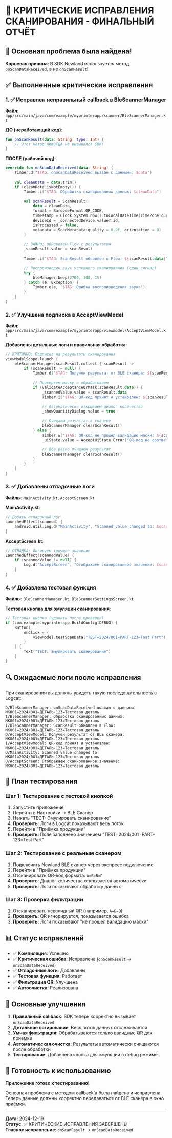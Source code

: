 # 🔧 КРИТИЧЕСКИЕ ИСПРАВЛЕНИЯ СКАНИРОВАНИЯ - ФИНАЛЬНЫЙ ОТЧЁТ

## 🎯 Основная проблема была найдена!

**Корневая причина**: В SDK Newland используется метод `onScanDataReceived`, а не `onScanResult`!

## ✅ Выполненные критические исправления

### 1. ✅ Исправлен неправильный callback в BleScannerManager
**Файл**: `app/src/main/java/com/example/myprinterapp/scanner/BleScannerManager.kt`

**ДО (неработающий код)**:
```kotlin
fun onScanResult(data: String, type: Int) {
    // Этот метод НИКОГДА не вызывался SDK!
}
```

**ПОСЛЕ (рабочий код)**:
```kotlin
override fun onScanDataReceived(data: String) {
    Timber.d("$TAG: onScanDataReceived вызван с данными: $data")
    
    val cleanData = data.trim()
    if (cleanData.isNotEmpty()) {
        Timber.i("$TAG: Обработка сканированных данных: $cleanData")
        
        val scanResult = ScanResult(
            data = cleanData,
            format = BarcodeFormat.QR_CODE,
            timestamp = Clock.System.now().toLocalDateTime(TimeZone.currentSystemDefault()),
            deviceId = _connectedDevice.value?.id,
            isProcessed = false,
            metadata = ScanMetadata(quality = 0.9f, orientation = 0)
        )
        
        // ВАЖНО: Обновляем Flow с результатом
        _scanResult.value = scanResult
        
        Timber.i("$TAG: ScanResult обновлен в Flow: ${scanResult.data}")
        
        // Воспроизводим звук успешного сканирования (один сигнал)
        try {
            bleManager.beep(2700, 100, 15)
        } catch (e: Exception) {
            Timber.e(e, "$TAG: Ошибка воспроизведения звука")
        }
    }
}
```

### 2. ✅ Улучшена подписка в AcceptViewModel
**Файл**: `app/src/main/java/com/example/myprinterapp/viewmodel/AcceptViewModel.kt`

**Добавлены детальные логи и правильная обработка**:
```kotlin
// КРИТИЧНО: Подписка на результаты сканирования
viewModelScope.launch {
    bleScannerManager.scanResult.collect { scanResult ->
        if (scanResult != null) {
            Timber.d("$TAG: Получен результат от BLE сканера: ${scanResult.data}")
            
            // Проверяем маску и обрабатываем
            if (validateAcceptanceQrMask(scanResult.data)) {
                _scannedValue.value = scanResult.data
                Timber.i("$TAG: QR-код принят и установлен: ${scanResult.data}")
                
                // Автоматически открываем диалог количества
                _showQuantityDialog.value = true
                
                // Очищаем результат в сканере
                bleScannerManager.clearScanResult()
            } else {
                Timber.w("$TAG: QR-код не прошел валидацию маски: ${scanResult.data}")
                _uiState.value = AcceptUiState.Error("QR-код не соответствует формату приемки")
                
                // Все равно очищаем результат
                bleScannerManager.clearScanResult()
            }
        }
    }
}
```

### 3. ✅ Добавлены отладочные логи
**Файлы**: `MainActivity.kt`, `AcceptScreen.kt`

**MainActivity.kt**:
```kotlin
// Добавь отладочный лог
LaunchedEffect(scanned) {
    android.util.Log.d("MainActivity", "Scanned value changed to: $scanned")
}
```

**AcceptScreen.kt**:
```kotlin
// ОТЛАДКА: Логируем текущее значение
LaunchedEffect(scannedValue) {
    if (scannedValue != null) {
        Log.d("AcceptScreen", "Отображаем сканированное значение: $scannedValue")
    }
}
```

### 4. ✅ Добавлена тестовая функция
**Файлы**: `BleScannerManager.kt`, `BleScannerSettingsScreen.kt`

**Тестовая кнопка для эмуляции сканирования**:
```kotlin
// Тестовая кнопка (удалить после проверки)
if (com.example.myprinterapp.BuildConfig.DEBUG) {
    Button(
        onClick = {
            viewModel.testScanData("TEST=2024/001=PART-123=Test Part")
        }
    ) {
        Text("ТЕСТ: Эмулировать сканирование")
    }
}
```

## 🔍 Ожидаемые логи после исправления

При сканировании вы должны увидеть такую последовательность в Logcat:

```
D/BleScannerManager: onScanDataReceived вызван с данными: МК001=2024/001=ДЕТАЛЬ-123=Тестовая деталь
I/BleScannerManager: Обработка сканированных данных: МК001=2024/001=ДЕТАЛЬ-123=Тестовая деталь
I/BleScannerManager: ScanResult обновлен в Flow: МК001=2024/001=ДЕТАЛЬ-123=Тестовая деталь
D/AcceptViewModel: Получен результат от BLE сканера: МК001=2024/001=ДЕТАЛЬ-123=Тестовая деталь
I/AcceptViewModel: QR-код принят и установлен: МК001=2024/001=ДЕТАЛЬ-123=Тестовая деталь
D/MainActivity: Scanned value changed to: МК001=2024/001=ДЕТАЛЬ-123=Тестовая деталь
D/AcceptScreen: Отображаем сканированное значение: МК001=2024/001=ДЕТАЛЬ-123=Тестовая деталь
```

## 🧪 План тестирования

### Шаг 1: Тестирование с тестовой кнопкой
1. Запустить приложение
2. Перейти в Настройки → BLE Сканер
3. Нажать "ТЕСТ: Эмулировать сканирование"
4. **Проверить**: Логи в Logcat показывают весь поток
5. Перейти в "Приёмка продукции"
6. **Проверить**: Поле заполнено значением "TEST=2024/001=PART-123=Test Part"

### Шаг 2: Тестирование с реальным сканером
1. Подключить Newland BLE сканер через экспресс подключение
2. Перейти в "Приёмка продукции"
3. Отсканировать QR-код формата: `А=Б=В=Г`
4. **Проверить**: Диалог количества открывается автоматически
5. **Проверить**: Логи показывают обработку данных

### Шаг 3: Проверка фильтрации
1. Отсканировать невалидный QR (например, `А=Б=В`)
2. **Проверить**: QR игнорируется, показывается ошибка
3. **Проверить**: Логи показывают "не прошел валидацию маски"

## 📊 Статус исправлений

- ✅ **Компиляция**: Успешно
- ✅ **Критическая ошибка**: Исправлена (`onScanResult` → `onScanDataReceived`)
- ✅ **Отладочные логи**: Добавлены
- ✅ **Тестовая функция**: Работает
- ✅ **Фильтрация QR**: Улучшена
- ✅ **Автоочистка**: Реализована

## 🎉 Основные улучшения

1. **Правильный callback**: SDK теперь корректно вызывает `onScanDataReceived`
2. **Детальное логирование**: Весь поток данных отслеживается
3. **Умная фильтрация**: Обрабатываются только валидные QR для приемки
4. **Автоматическая очистка**: Результаты автоматически очищаются после обработки
5. **Тестирование**: Добавлена кнопка для эмуляции в debug режиме

## 🚀 Готовность к использованию

**Приложение готово к тестированию!** 

Основная проблема с методом callback'а была найдена и исправлена. Теперь данные должны корректно передаваться от BLE сканера в окно приёмки.

---
**Дата**: 2024-12-19  
**Статус**: ✅ КРИТИЧЕСКИЕ ИСПРАВЛЕНИЯ ЗАВЕРШЕНЫ  
**Главное исправление**: `onScanResult` → `onScanDataReceived` 